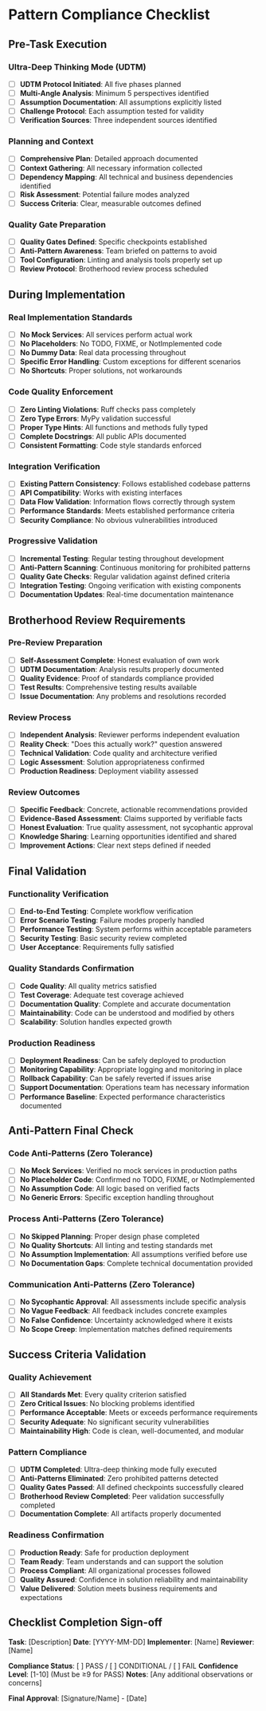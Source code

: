 # Pattern Compliance Checklist

## Pre-Task Execution

### Ultra-Deep Thinking Mode (UDTM)
- [ ] **UDTM Protocol Initiated**: All five phases planned
- [ ] **Multi-Angle Analysis**: Minimum 5 perspectives identified
- [ ] **Assumption Documentation**: All assumptions explicitly listed
- [ ] **Challenge Protocol**: Each assumption tested for validity
- [ ] **Verification Sources**: Three independent sources identified

### Planning and Context
- [ ] **Comprehensive Plan**: Detailed approach documented
- [ ] **Context Gathering**: All necessary information collected
- [ ] **Dependency Mapping**: All technical and business dependencies identified
- [ ] **Risk Assessment**: Potential failure modes analyzed
- [ ] **Success Criteria**: Clear, measurable outcomes defined

### Quality Gate Preparation
- [ ] **Quality Gates Defined**: Specific checkpoints established
- [ ] **Anti-Pattern Awareness**: Team briefed on patterns to avoid
- [ ] **Tool Configuration**: Linting and analysis tools properly set up
- [ ] **Review Protocol**: Brotherhood review process scheduled

## During Implementation

### Real Implementation Standards
- [ ] **No Mock Services**: All services perform actual work
- [ ] **No Placeholders**: No TODO, FIXME, or NotImplemented code
- [ ] **No Dummy Data**: Real data processing throughout
- [ ] **Specific Error Handling**: Custom exceptions for different scenarios
- [ ] **No Shortcuts**: Proper solutions, not workarounds

### Code Quality Enforcement
- [ ] **Zero Linting Violations**: Ruff checks pass completely
- [ ] **Zero Type Errors**: MyPy validation successful
- [ ] **Proper Type Hints**: All functions and methods fully typed
- [ ] **Complete Docstrings**: All public APIs documented
- [ ] **Consistent Formatting**: Code style standards enforced

### Integration Verification
- [ ] **Existing Pattern Consistency**: Follows established codebase patterns
- [ ] **API Compatibility**: Works with existing interfaces
- [ ] **Data Flow Validation**: Information flows correctly through system
- [ ] **Performance Standards**: Meets established performance criteria
- [ ] **Security Compliance**: No obvious vulnerabilities introduced

### Progressive Validation
- [ ] **Incremental Testing**: Regular testing throughout development
- [ ] **Anti-Pattern Scanning**: Continuous monitoring for prohibited patterns
- [ ] **Quality Gate Checks**: Regular validation against defined criteria
- [ ] **Integration Testing**: Ongoing verification with existing components
- [ ] **Documentation Updates**: Real-time documentation maintenance

## Brotherhood Review Requirements

### Pre-Review Preparation
- [ ] **Self-Assessment Complete**: Honest evaluation of own work
- [ ] **UDTM Documentation**: Analysis results properly documented
- [ ] **Quality Evidence**: Proof of standards compliance provided
- [ ] **Test Results**: Comprehensive testing results available
- [ ] **Issue Documentation**: Any problems and resolutions recorded

### Review Process
- [ ] **Independent Analysis**: Reviewer performs independent evaluation
- [ ] **Reality Check**: "Does this actually work?" question answered
- [ ] **Technical Validation**: Code quality and architecture verified
- [ ] **Logic Assessment**: Solution appropriateness confirmed
- [ ] **Production Readiness**: Deployment viability assessed

### Review Outcomes
- [ ] **Specific Feedback**: Concrete, actionable recommendations provided
- [ ] **Evidence-Based Assessment**: Claims supported by verifiable facts
- [ ] **Honest Evaluation**: True quality assessment, not sycophantic approval
- [ ] **Knowledge Sharing**: Learning opportunities identified and shared
- [ ] **Improvement Actions**: Clear next steps defined if needed

## Final Validation

### Functionality Verification
- [ ] **End-to-End Testing**: Complete workflow verification
- [ ] **Error Scenario Testing**: Failure modes properly handled
- [ ] **Performance Testing**: System performs within acceptable parameters
- [ ] **Security Testing**: Basic security review completed
- [ ] **User Acceptance**: Requirements fully satisfied

### Quality Standards Confirmation
- [ ] **Code Quality**: All quality metrics satisfied
- [ ] **Test Coverage**: Adequate test coverage achieved
- [ ] **Documentation Quality**: Complete and accurate documentation
- [ ] **Maintainability**: Code can be understood and modified by others
- [ ] **Scalability**: Solution handles expected growth

### Production Readiness
- [ ] **Deployment Readiness**: Can be safely deployed to production
- [ ] **Monitoring Capability**: Appropriate logging and monitoring in place
- [ ] **Rollback Capability**: Can be safely reverted if issues arise
- [ ] **Support Documentation**: Operations team has necessary information
- [ ] **Performance Baseline**: Expected performance characteristics documented

## Anti-Pattern Final Check

### Code Anti-Patterns (Zero Tolerance)
- [ ] **No Mock Services**: Verified no mock services in production paths
- [ ] **No Placeholder Code**: Confirmed no TODO, FIXME, or NotImplemented
- [ ] **No Assumption Code**: All logic based on verified facts
- [ ] **No Generic Errors**: Specific exception handling throughout

### Process Anti-Patterns (Zero Tolerance)
- [ ] **No Skipped Planning**: Proper design phase completed
- [ ] **No Quality Shortcuts**: All linting and testing standards met
- [ ] **No Assumption Implementation**: All assumptions verified before use
- [ ] **No Documentation Gaps**: Complete technical documentation provided

### Communication Anti-Patterns (Zero Tolerance)
- [ ] **No Sycophantic Approval**: All assessments include specific analysis
- [ ] **No Vague Feedback**: All feedback includes concrete examples
- [ ] **No False Confidence**: Uncertainty acknowledged where it exists
- [ ] **No Scope Creep**: Implementation matches defined requirements

## Success Criteria Validation

### Quality Achievement
- [ ] **All Standards Met**: Every quality criterion satisfied
- [ ] **Zero Critical Issues**: No blocking problems identified
- [ ] **Performance Acceptable**: Meets or exceeds performance requirements
- [ ] **Security Adequate**: No significant security vulnerabilities
- [ ] **Maintainability High**: Code is clean, well-documented, and modular

### Pattern Compliance
- [ ] **UDTM Completed**: Ultra-deep thinking mode fully executed
- [ ] **Anti-Patterns Eliminated**: Zero prohibited patterns detected
- [ ] **Quality Gates Passed**: All defined checkpoints successfully cleared
- [ ] **Brotherhood Review Completed**: Peer validation successfully completed
- [ ] **Documentation Complete**: All artifacts properly documented

### Readiness Confirmation
- [ ] **Production Ready**: Safe for production deployment
- [ ] **Team Ready**: Team understands and can support the solution
- [ ] **Process Compliant**: All organizational processes followed
- [ ] **Quality Assured**: Confidence in solution reliability and maintainability
- [ ] **Value Delivered**: Solution meets business requirements and expectations

## Checklist Completion Sign-off

**Task**: [Description]
**Date**: [YYYY-MM-DD]
**Implementer**: [Name]
**Reviewer**: [Name]

**Compliance Status**: [ ] PASS / [ ] CONDITIONAL / [ ] FAIL
**Confidence Level**: [1-10] (Must be ≥9 for PASS)
**Notes**: [Any additional observations or concerns]

**Final Approval**: [Signature/Name] - [Date]